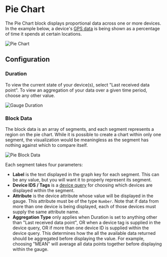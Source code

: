 # Pie Chart

The Pie Chart block displays proportional data across one or more devices. In the example below, a device's [GPS data](/devices/state/#gps-attributes) is being shown as a percentage of time it spends at certain locations.

![Pie Chart](/images/dashboards/pie-example.png "Pie Chart")

## Configuration

### Duration

To view the current state of your device(s), select "Last received data point". To view an aggregation of your data over a given time period, choose any other value.

![Gauge Duration](/images/dashboards/gauge-duration.png "Gauge Duration")

### Block Data

The block data is an array of segments, and each segment represents a region on the pie chart. While it is possible to create a chart within only one segment, the visualization would be meaningless as the segment has nothing against which to compare itself.

![Pie Block Data](/images/dashboards/pie-block-data.png "Pie Block Data")

Each segment takes four parameters:

* **Label** is the text displayed in the graph key for each segment. This can be any value, but you will want it to properly represent its segment.
* **Device IDS / Tags** is a [device query](/devices/device-queries/) for choosing which devices are displayed within the segment.
* **Attribute** is the device attribute whose value will be displayed in the gauge. This attribute must be of the type `Number`. Note that if data from more than one device is being displayed, each of those devices must supply the same attribute name.
* **Aggregation Type** only applies when Duration is set to anything other than "Last received data point", OR when a device tag is supplied in the device query, OR if more than one device ID is supplied within the device query. This determines how the all the available data returned should be aggregated before displaying the value. For example, choosing "MEAN" will average all data points together before displaying within the gauge.
